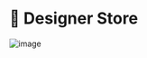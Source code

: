 # 🔖 Designer Store
![image](https://github.com/mwongess/multiframe-shop/assets/86522089/492b7a65-9831-4712-8791-7f2f5d22b804)


